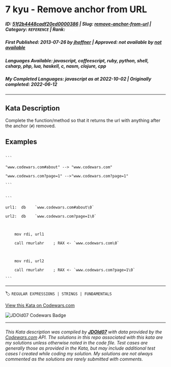 # 7 kyu - Remove anchor from URL

##### **ID**: [51f2b4448cadf20ed0000386](https://www.codewars.com/kata/51f2b4448cadf20ed0000386) | **Slug**: [remove-anchor-from-url](https://www.codewars.com/kata/51f2b4448cadf20ed0000386) | **Category**: `REFERENCE` | **Rank**: <span style="color:white">7 kyu</span>

##### **First Published**: 2013-07-26 ***by*** [jhoffner](https://www.codewars.com/users/jhoffner) | **Approved**: *not available* ***by*** [*not available*](*https://www.codewars.com*)

##### **Languages Available**: javascript, coffeescript, ruby, python, shell, csharp, php, lua, haskell, c, nasm, clojure, cpp

##### **My Completed Languages**: javascript ***as at*** 2022-10-02 | **Originally completed**: 2022-06-12

---

## Kata Description


Complete the function/method so that it returns the url with anything after the anchor (`#`) removed. 



## Examples



~~~if-not:nasm

```

"www.codewars.com#about" --> "www.codewars.com"

"www.codewars.com?page=1" -->"www.codewars.com?page=1"

```

~~~



~~~if:nasm

```

url1:  db    `www.codewars.com#about\0`

url2:  db    `www.codewars.com?page=1\0`

    

    mov rdi, url1

    call rmurlahr    ; RAX <- `www.codewars.com\0`

    

    mov rdi, url2

    call rmurlahr    ; RAX <- `www.codewars.com?page=1\0`

```

~~~



---


🏷 `REGULAR EXPRESSIONS | STRINGS | FUNDAMENTALS`


[View this Kata on Codewars.com](https://www.codewars.com/kata/51f2b4448cadf20ed0000386)

![](https://www.codewars.com/users/jdold07/badges/large "JDOld07 Codewars Badge")

---

###### *This Kata description was compiled by [**JDOld07**](https://tpstech.dev) with data provided by the [Codewars.com](https://www.codewars.com) API.  The solutions in this repo associated with this kata are my solutions unless otherwise noted in the code file.  Test cases are generally those as provided in the Kata, but may include additional test cases I created while coding my solution.  My solutions are not always commented as the solutions are rarely submitted with comments.*
